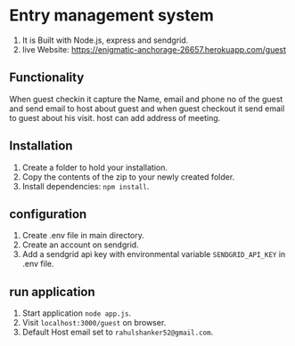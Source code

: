 # Entry management system
1. It is Built with Node.js, express and sendgrid.
2. live Website: https://enigmatic-anchorage-26657.herokuapp.com/guest


## Functionality

When guest checkin it capture the Name, email and phone no of the guest and send email to host about guest and when guest checkout it send email to guest about his visit. host can add address of meeting.  




## Installation

1. Create a folder to hold your installation.
2. Copy the contents of the zip to your newly created folder.
3. Install dependencies: `npm install`.

## configuration
1. Create .env file in main directory.
2. Create an account on sendgrid.
2. Add a sendgrid api key with environmental variable `SENDGRID_API_KEY` in .env file.

## run application
1. Start application `node app.js`.
2. Visit `localhost:3000/guest` on browser.
3. Default Host email set to `rahulshanker52@gmail.com`.
